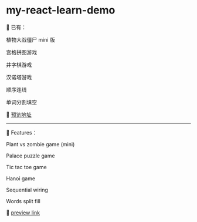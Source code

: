 # my-react-learn-demo

📖 已有：

植物大战僵尸 mini 版

宫格拼图游戏

井字棋游戏

汉诺塔游戏

顺序连线

单词分割填空

🎿 <a href="http://xlboy.cn/react-base/" target="_blank">预览地址</a>

---

📖 Features：

Plant vs zombie game (mini)

Palace puzzle game

Tic tac toe game

Hanoi game

Sequential wiring

Words split fill

🎿 <a href="http://xlboy.cn/react-base/" target="_blank">preview link</a>
